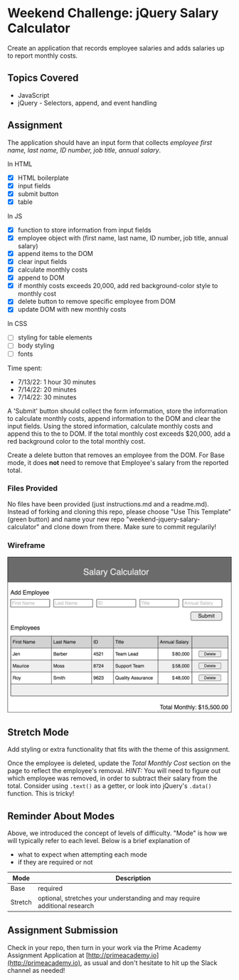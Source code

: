 # Weekend Challenge: jQuery Salary Calculator
Create an application that records employee salaries and adds salaries up to report monthly costs. 

## Topics Covered
- JavaScript
- jQuery - Selectors, append, and event handling

## Assignment

The application should have an input form that collects _employee first name, last name, ID number, job title, annual salary_.

In HTML
- [X] HTML boilerplate
- [X] input fields
- [X] submit button
- [X] table

In JS
- [X] function to store information from input fields 
- [X] employee object with (first name, last name, ID number, job title, annual salary)
- [X] append items to the DOM
- [X] clear input fields
- [X] calculate monthly costs
- [X] append to DOM
- [X] if monthly costs exceeds 20,000, add red background-color style to monthly cost
- [X] delete button to remove specific employee from DOM
- [X] update DOM with new monthly costs

In CSS
- [ ] styling for table elements
- [ ] body styling
- [ ] fonts

Time spent: 
- 7/13/22: 1 hour 30 minutes
- 7/14/22: 20 minutes
- 7/14/22: 30 minutes


A 'Submit' button should collect the form information, store the information to calculate monthly costs, append information to the DOM and clear the input fields. Using the stored information, calculate monthly costs and append this to the to DOM. If the total monthly cost exceeds $20,000, add a red background color to the total monthly cost.

Create a delete button that removes an employee from the DOM. For Base mode, it does **not** need to remove that Employee's salary from the reported total.

### Files Provided
No files have been provided (just instructions.md and a readme.md). Instead of forking and cloning this repo, please choose "Use This Template" (green button) and name your new repo "weekend-jquery-salary-calculator" and clone down from there. Make sure to commit regularily!

### Wireframe

![Wireframe](salary-calc-wireframe.png)

## Stretch Mode

Add styling or extra functionality that fits with the theme of this assignment.

Once the employee is deleted, update the _Total Monthly Cost_ section on the page to reflect the employee's removal. _HINT:_ You will need to figure out which employee was removed, in order to subtract their salary from the total. Consider using `.text()` as a getter, or look into jQuery's `.data()` function. This is tricky! 

## Reminder About Modes

Above, we introduced the concept of levels of difficulty. "Mode" is how we will typically refer to each level. Below is a brief explanation of

* what to expect when attempting each mode
* if they are required or not

Mode | Description
--- | ---
Base | required
Stretch | optional, stretches your understanding and may require additional research

## Assignment Submission
Check in your repo, then turn in your work via the Prime Academy Assignment Application at [http://primeacademy.io](http://primeacademy.io), as usual and don't hesitate to hit up the Slack channel as needed!
